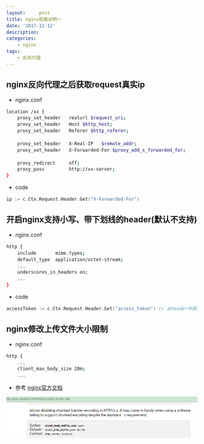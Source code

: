 ```yaml
---
layout:     post
title: nginx配置说明一
date: '2017-12-12'
description:
categories:
    - nginx
tags:
    - 反向代理
---
```


## nginx反向代理之后获取request真实ip

- nginx.conf

```bash
location /xx {
    proxy_set_header   realurl $request_uri;
    proxy_set_header   Host $http_host;
    proxy_set_header   Referer $http_referer;

    proxy_set_header   X-Real-IP   $remote_addr;
    proxy_set_header   X-Forwarded-For $proxy_add_x_forwarded_for;

    proxy_redirect     off;
    proxy_pass         http://xx-server;
}

```

- code

```go
ip := c.Ctx.Request.Header.Get("X-Forwarded-For")
```

## 开启nginx支持小写、带下划线的header(默认不支持)

- nginx.conf

```bash
http {
    include       mime.types;
    default_type  application/octet-stream;
    ...
    underscores_in_headers on;
    ...
}
```

- code

```go
accessToken := c.Ctx.Request.Header.Get("access_token") // 从header中获取
```

## nginx修改上传文件大小限制

- nginx.conf

```bash
http {
    ...
    client_max_body_size 20m;
    ...
```

- 参考
[nginx官方文档](http://nginx.org/en/docs/http/ngx_http_core_module.html#client_body_buffer_size)

<img src="/img/2017-12-12-nginx配置说明一/client_max_body_size.png" alt="" width="600">